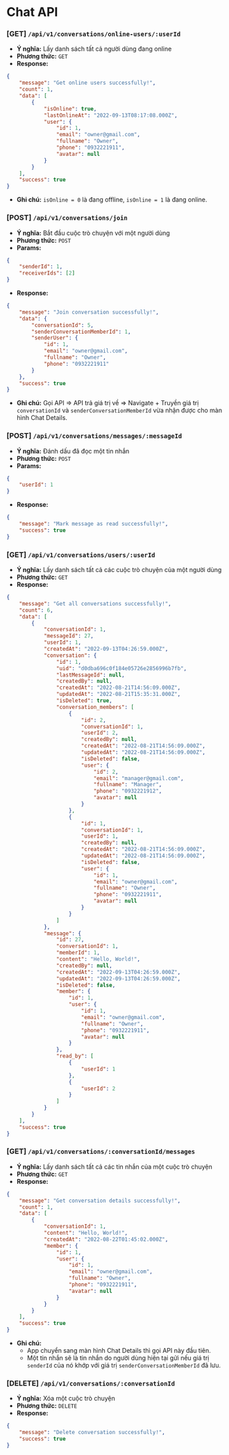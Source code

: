 # Chat API

### [GET] `/api/v1/conversations/online-users/:userId`

-   **Ý nghĩa:** Lấy danh sách tất cả người dùng đang online
-   **Phương thức:** `GET`
-   **Response:**

```json
{
    "message": "Get online users successfully!",
    "count": 1,
    "data": [
        {
            "isOnline": true,
            "lastOnlineAt": "2022-09-13T08:17:08.000Z",
            "user": {
                "id": 1,
                "email": "owner@gmail.com",
                "fullname": "Owner",
                "phone": "0932221911",
                "avatar": null
            }
        }
    ],
    "success": true
}
```

-   **Ghi chú:** `isOnline = 0` là đang offline, `isOnline = 1` là đang online.

### [POST] `/api/v1/conversations/join`

-   **Ý nghĩa:** Bắt đầu cuộc trò chuyện với một người dùng
-   **Phương thức:** `POST`
-   **Params:**

```json
{
    "senderId": 1,
    "receiverIds": [2]
}
```

-   **Response:**

```json
{
    "message": "Join conversation successfully!",
    "data": {
        "conversationId": 5,
        "senderConversationMemberId": 1,
        "senderUser": {
            "id": 1,
            "email": "owner@gmail.com",
            "fullname": "Owner",
            "phone": "0932221911"
        }
    },
    "success": true
}
```

-   **Ghi chú:** Gọi API => API trả giá trị về => Navigate + Truyền giá trị `conversationId` và `senderConversationMemberId` vừa nhận được cho màn hình Chat Details.

### [POST] `/api/v1/conversations/messages/:messageId`

-   **Ý nghĩa:** Đánh dấu đã đọc một tin nhắn
-   **Phương thức:** `POST`
-   **Params:**

```json
{
    "userId": 1
}
```

-   **Response:**

```json
{
    "message": "Mark message as read successfully!",
    "success": true
}
```

### [GET] `/api/v1/conversations/users/:userId`

-   **Ý nghĩa:** Lấy danh sách tất cả các cuộc trò chuyện của một người dùng
-   **Phương thức:** `GET`
-   **Response:**

```json
{
    "message": "Get all conversations successfully!",
    "count": 6,
    "data": [
        {
            "conversationId": 1,
            "messageId": 27,
            "userId": 1,
            "createdAt": "2022-09-13T04:26:59.000Z",
            "conversation": {
                "id": 1,
                "uid": "d0dba696c0f184e05726e2856996b7fb",
                "lastMessageId": null,
                "createdBy": null,
                "createdAt": "2022-08-21T14:56:09.000Z",
                "updatedAt": "2022-08-21T15:35:31.000Z",
                "isDeleted": true,
                "conversation_members": [
                    {
                        "id": 2,
                        "conversationId": 1,
                        "userId": 2,
                        "createdBy": null,
                        "createdAt": "2022-08-21T14:56:09.000Z",
                        "updatedAt": "2022-08-21T14:56:09.000Z",
                        "isDeleted": false,
                        "user": {
                            "id": 2,
                            "email": "manager@gmail.com",
                            "fullname": "Manager",
                            "phone": "0932221912",
                            "avatar": null
                        }
                    },
                    {
                        "id": 1,
                        "conversationId": 1,
                        "userId": 1,
                        "createdBy": null,
                        "createdAt": "2022-08-21T14:56:09.000Z",
                        "updatedAt": "2022-08-21T14:56:09.000Z",
                        "isDeleted": false,
                        "user": {
                            "id": 1,
                            "email": "owner@gmail.com",
                            "fullname": "Owner",
                            "phone": "0932221911",
                            "avatar": null
                        }
                    }
                ]
            },
            "message": {
                "id": 27,
                "conversationId": 1,
                "memberId": 1,
                "content": "Hello, World!",
                "createdBy": null,
                "createdAt": "2022-09-13T04:26:59.000Z",
                "updatedAt": "2022-09-13T04:26:59.000Z",
                "isDeleted": false,
                "member": {
                    "id": 1,
                    "user": {
                        "id": 1,
                        "email": "owner@gmail.com",
                        "fullname": "Owner",
                        "phone": "0932221911",
                        "avatar": null
                    }
                },
                "read_by": [
                    {
                        "userId": 1
                    },
                    {
                        "userId": 2
                    }
                ]
            }
        }
    ],
    "success": true
}
```

### [GET] `/api/v1/conversations/:conversationId/messages`

-   **Ý nghĩa:** Lấy danh sách tất cả các tin nhắn của một cuộc trò chuyện
-   **Phương thức:** `GET`
-   **Response:**

```json
{
    "message": "Get conversation details successfully!",
    "count": 1,
    "data": [
        {
            "conversationId": 1,
            "content": "Hello, World!",
            "createdAt": "2022-08-22T01:45:02.000Z",
            "member": {
                "id": 1,
                "user": {
                    "id": 1,
                    "email": "owner@gmail.com",
                    "fullname": "Owner",
                    "phone": "0932221911",
                    "avatar": null
                }
            }
        }
    ],
    "success": true
}
```

-   **Ghi chú:**
    -   App chuyển sang màn hình Chat Details thì gọi API này đầu tiên.
    -   Một tin nhắn sẽ là tin nhắn do người dùng hiện tại gửi nếu giá trị `senderId` của nó khớp với giá trị `senderConversationMemberId` đã lưu.

### [DELETE] `/api/v1/conversations/:conversationId`

-   **Ý nghĩa:** Xóa một cuộc trò chuyện
-   **Phương thức:** `DELETE`
-   **Response:**

```json
{
    "message": "Delete conversation successfully!",
    "success": true
}
```
